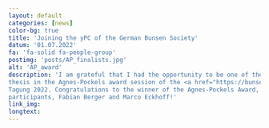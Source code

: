 ```yaml
---
layout: default
categories: [news]
color-bg: true
title: 'Joining the yPC of the German Bunsen Society'
datum: '01.07.2022'
fa: 'fa-solid fa-people-group'
postimg: 'posts/AP_finalists.jpg'
alt: 'AP_award'
description: 'I am grateful that I had the opportunity to be one of the four finalists to present the results of my doctoral 
thesis in the Agnes-Pockels award session of the <a href="https://bunsen.de/ypc">Young Physical Chemists</a> at the Bunsen-
Tagung 2022. Congratulations to the winner of the Agnes-Pockels Award, Christina M. Tonauer, and to the other
participants, Fabian Berger and Marco Eckhoff!'
link_img:
longtext: 
---
```

